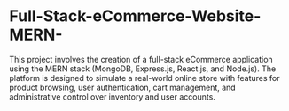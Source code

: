 # Full-Stack-eCommerce-Website-MERN-
This project involves the creation of a full-stack eCommerce application using the MERN stack (MongoDB, Express.js, React.js, and Node.js). The platform is designed to simulate a real-world online store with features for product browsing, user authentication, cart management, and administrative control over inventory and user accounts.
